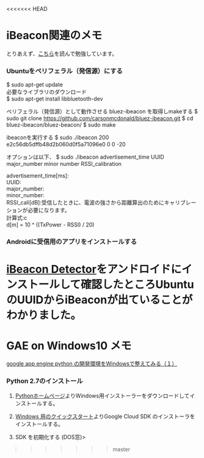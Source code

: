 <<<<<<< HEAD
# iBeacon関連のメモ
とりあえず、[こちら](http://ohwhsmm7.blog28.fc2.com/blog-entry-432.html)を読んで勉強しています。


### Ubuntuをペリフェラル（発信源）にする
$ sudo apt-get update  
必要なライブラリのダウンロード  
$ sudo apt-get install libbluetooth-dev  

ペリフェラル（発信源）として動作させる bluez-ibeacon を取得しmakeする
$ sudo git clone https://github.com/carsonmcdonald/bluez-ibeacon.git
$ cd bluez-ibeacon/bluez-beacon/
$ sudo make

ibeaconを実行する
$ sudo ./ibeacon 200 e2c56db5dffb48d2b060d0f5a71096e0 0 0 -20

オプションは以下、
$ sudo ./ibeacon advertisement_time UUID major_number minor number RSSI_calibration  

advertisement_time[ms]:  
UUID:  
major_number:   
minor_number:  
RSSI_cali[dB]:受信したときに、電波の強さから距離算出のためにキャリブレーションが必要になります。  
計算式:c  
d[m] = 10 ^ ((TxPower - RSSI) / 20)

### Androidに受信用のアプリをインストールする
[iBeacon Detector](https://play.google.com/store/apps/details?id=youten.redo.ble.ibeacondetector&hl=ja)をアンドロイドにインストールして確認したところUbuntuのUUIDからiBeaconが出ていることがわかりました。
=======
# GAE on Windows10 メモ

[google app engine python の開発環境をWindowsで整えてみる（１）](https://trueman-developer.blogspot.jp/2016/06/google-app-engine-python-windows_9.html)

### Python 2.7のインストール
1. [Pythonホームページ](https://www.python.org/)よりWindows用インストーラーをダウンロードしてインストールする。

2. [Windows 用のクイックスタート](https://cloud.google.com/sdk/docs/quickstart-windows)よりGoogle Cloud SDK のインストーラをインストールする。

1. SDK を初期化する
(DOS窓)>
>>>>>>> master
